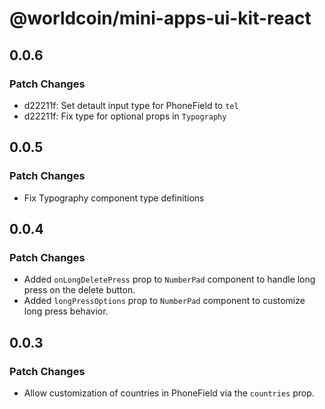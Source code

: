 # @worldcoin/mini-apps-ui-kit-react

## 0.0.6

### Patch Changes

- d22211f: Set detault input type for PhoneField to `tel`
- d22211f: Fix type for optional props in `Typography`

## 0.0.5

### Patch Changes

- Fix Typography component type definitions

## 0.0.4

### Patch Changes

- Added `onLongDeletePress` prop to `NumberPad` component to handle long press on the delete button.
- Added `longPressOptions` prop to `NumberPad` component to customize long press behavior.

## 0.0.3

### Patch Changes

- Allow customization of countries in PhoneField via the `countries` prop.
